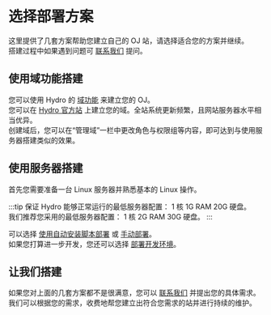 # 选择部署方案

这里提供了几套方案帮助您建立自己的 OJ 站，请选择适合您的方案并继续。  
搭建过程中如果遇到问题可 [联系我们](/#联系我们) 提问。

## 使用域功能搭建

您可以使用 Hydro 的 [域功能](/docs/domain/) 来建立您的 OJ。  
您可以在 [Hydro 官方站](https://hydro.org.cn/) 上建立您的域。全站系统更新频繁，且网站服务器水平相当优异。  
创建域后，您可以在“管理域”一栏中更改角色与权限组等内容，即可达到与使用服务器搭建类似的效果。  

## 使用服务器搭建

首先您需要准备一台 Linux 服务器并熟悉基本的 Linux 操作。

:::tip
保证 Hydro 能够正常运行的最低服务器配置： 1 核 1G RAM 20G 硬盘。  
我们推荐您采用的最低服务器配置： 1 核 2G RAM 30G 硬盘。
:::

可以选择 [使用自动安装脚本部署](/install/auto/) 或 [手动部署](/install/common/)。  
如果您打算进一步开发，您还可以选择 [部署开发环境](/dev/)。

## 让我们搭建

如果您对上面的几套方案都不是很满意，您可以 [联系我们](/#联系我们) 并提出您的具体需求。  
我们可以根据您的需求，收费地帮您建立出符合您需求的站并进行持续的维护。
